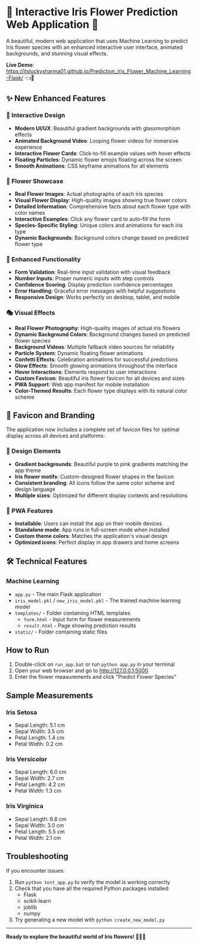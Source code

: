 # 🌸 Interactive Iris Flower Prediction Web Application 🌸

A beautiful, modern web application that uses Machine Learning to predict Iris flower species with an enhanced interactive user interface, animated backgrounds, and stunning visual effects.

**Live Demo**: https://itsluckysharma01.github.io/Prediction_iris_Flower_Machine_Learning-Flask/ 👈🫡

## ✨ New Enhanced Features

### 🎨 Interactive Design

- **Modern UI/UX**: Beautiful gradient backgrounds with glassmorphism effects
- **Animated Background Video**: Looping flower videos for immersive experience
- **Interactive Flower Cards**: Click-to-fill example values with hover effects
- **Floating Particles**: Dynamic flower emojis floating across the screen
- **Smooth Animations**: CSS keyframe animations for all elements

### 🌺 Flower Showcase

- **Real Flower Images**: Actual photographs of each iris species
- **Visual Flower Display**: High-quality images showing true flower colors
- **Detailed Information**: Comprehensive facts about each flower type with color names
- **Interactive Examples**: Click any flower card to auto-fill the form
- **Species-Specific Styling**: Unique colors and animations for each iris type
- **Dynamic Backgrounds**: Background colors change based on predicted flower type

### 🚀 Enhanced Functionality

- **Form Validation**: Real-time input validation with visual feedback
- **Number Inputs**: Proper numeric inputs with step controls
- **Confidence Scoring**: Display prediction confidence percentages
- **Error Handling**: Graceful error messages with helpful suggestions
- **Responsive Design**: Works perfectly on desktop, tablet, and mobile

### 🎭 Visual Effects

- **Real Flower Photography**: High-quality images of actual iris flowers
- **Dynamic Background Colors**: Background changes based on predicted flower species
- **Background Videos**: Multiple fallback video sources for reliability
- **Particle System**: Dynamic floating flower animations
- **Confetti Effects**: Celebration animations for successful predictions
- **Glow Effects**: Smooth glowing animations throughout the interface
- **Hover Interactions**: Elements respond to user interactions
- **Custom Favicon**: Beautiful iris flower favicon for all devices and sizes
- **PWA Support**: Web app manifest for mobile installation
- **Color-Themed Results**: Each flower type displays with its natural color scheme

## 🎨 Favicon and Branding

The application now includes a complete set of favicon files for optimal display across all devices and platforms:

### 🌸 Design Elements

- **Gradient backgrounds**: Beautiful purple to pink gradients matching the app theme
- **Iris flower motifs**: Custom-designed flower shapes in the favicon
- **Consistent branding**: All icons follow the same color scheme and design language
- **Multiple sizes**: Optimized for different display contexts and resolutions

### 📱 PWA Features

- **Installable**: Users can install the app on their mobile devices
- **Standalone mode**: App runs in full-screen mode when installed
- **Custom theme colors**: Matches the application's visual design
- **Optimized icons**: Perfect display in app drawers and home screens

## 🛠️ Technical Features

### Machine Learning

- `app.py` - The main Flask application
- `iris_model.pkl` / `new_iris_model.pkl` - The trained machine learning model
- `templates/` - Folder containing HTML templates
  - `form.html` - Input form for flower measurements
  - `result.html` - Page showing prediction results
- `static/` - Folder containing static files

## How to Run

1. Double-click on `run_app.bat` or run `python app.py` in your terminal
2. Open your web browser and go to http://127.0.0.1:5000
3. Enter the flower measurements and click "Predict Flower Species"

## Sample Measurements

### Iris Setosa

- Sepal Length: 5.1 cm
- Sepal Width: 3.5 cm
- Petal Length: 1.4 cm
- Petal Width: 0.2 cm

### Iris Versicolor

- Sepal Length: 6.0 cm
- Sepal Width: 2.7 cm
- Petal Length: 4.2 cm
- Petal Width: 1.3 cm

### Iris Virginica

- Sepal Length: 6.8 cm
- Sepal Width: 3.0 cm
- Petal Length: 5.5 cm
- Petal Width: 2.1 cm

## Troubleshooting

If you encounter issues:

1. Run `python test_app.py` to verify the model is working correctly
2. Check that you have all the required Python packages installed:
   - Flask
   - scikit-learn
   - joblib
   - numpy
3. Try generating a new model with `python create_new_model.py`

---

**Ready to explore the beautiful world of Iris flowers! 🌸🤖✨**
